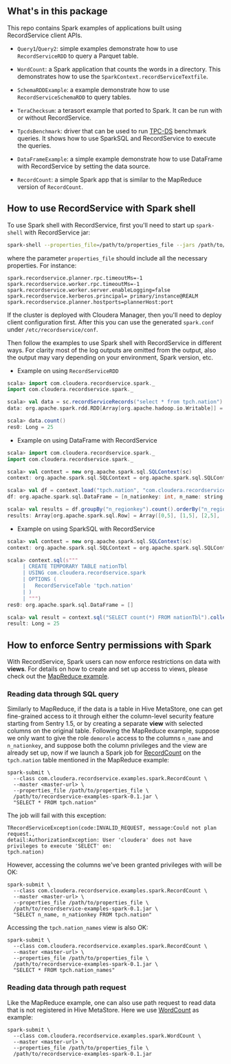 ## What's in this package

This repo contains Spark examples of applications built using RecordService client APIs.

- `Query1`/`Query2`: simple examples demonstrate how to use `RecordServiceRDD` to query
  a Parquet table.

- `WordCount`: a Spark application that counts the words in a directory. This demonstrates
  how to use the `SparkContext.recordServiceTextfile`.

- `SchemaRDDExample`: a example demonstrate how to use `RecordServiceSchemaRDD` to query tables.

- `TeraChecksum`: a terasort example that ported to Spark. It can be run with or without
  RecordService.

- `TpcdsBenchmark`: driver that can be used to run [TPC-DS](http://www.tpc.org/tpcds/) benchmark
  queries. It shows how to use SparkSQL and RecordService to execute the queries.

- `DataFrameExample`: a simple example demonstrate how to use DataFrame with RecordService by
  setting the data source.

- `RecordCount`: a simple Spark app that is similar to the MapReduce version of `RecordCount`.


## How to use RecordService with Spark shell

To use Spark shell with RecordService, first you'll need to start up `spark-shell`
with RecordService jar:

```bash
spark-shell --properties_file=/path/to/properties_file --jars /path/to/recordservice-spark.jar
```

where the parameter `properties_file` should include all the necessary properties. For instance:

```
spark.recordservice.planner.rpc.timeoutMs=-1
spark.recordservice.worker.rpc.timeoutMs=-1
spark.recordservice.worker.server.enableLogging=false
spark.recordservice.kerberos.principal= primary/instance@REALM
spark.recordservice.planner.hostports=plannerHost:port
```

If the cluster is deployed with Cloudera Manager, then you'll need to deploy client configuration
first. After this you can use the generated `spark.conf` under `/etc/recordservice/conf`.

Then follow the examples to use Spark shell with RecordService in different ways.
For clarity most of the log outputs are omitted from the output, also the output may
vary depending on your environment, Spark version, etc.

- Example on using `RecordServiceRDD`

```scala
scala> import com.cloudera.recordservice.spark._
import com.cloudera.recordservice.spark._

scala> val data = sc.recordServiceRecords("select * from tpch.nation")
data: org.apache.spark.rdd.RDD[Array[org.apache.hadoop.io.Writable]] = RecordServiceRDD[0] at RDD at RecordServiceRDDBase.scala:57

scala> data.count()
res0: Long = 25
```

- Example on using DataFrame with RecordService

```scala
scala> import com.cloudera.recordservice.spark._
import com.cloudera.recordservice.spark._

scala> val context = new org.apache.spark.sql.SQLContext(sc)
context: org.apache.spark.sql.SQLContext = org.apache.spark.sql.SQLContext@706ef676

scala> val df = context.load("tpch.nation", "com.cloudera.recordservice.spark")
df: org.apache.spark.sql.DataFrame = [n_nationkey: int, n_name: string, n_regionkey: int, n_comment: string]

scala> val results = df.groupBy("n_regionkey").count().orderBy("n_regionkey").collect()
results: Array[org.apache.spark.sql.Row] = Array([0,5], [1,5], [2,5], [3,5], [4,5])
```

- Example on using SparkSQL with RecordService

```scala
scala> val context = new org.apache.spark.sql.SQLContext(sc)
context: org.apache.spark.sql.SQLContext = org.apache.spark.sql.SQLContext@53bfb38e

scala> context.sql(s"""
     | CREATE TEMPORARY TABLE nationTbl
     | USING com.cloudera.recordservice.spark
     | OPTIONS (
     |   RecordServiceTable 'tpch.nation'
     | )
     | """)
res0: org.apache.spark.sql.DataFrame = []

scala> val result = context.sql("SELECT count(*) FROM nationTbl").collect()(0).getLong(0)
result: Long = 25
```

## How to enforce Sentry permissions with Spark

With RecordService, Spark users can now enforce restrictions on data with **views**.
For details on how to create and set up access to views, please check out the [MapReduce example](../examples/README.md#how-to-enforce-sentry-permissions-with-mapreduce).

### Reading data through SQL query

Similarly to MapReduce, if the data is a table in Hive MetaStore, one can get
fine-grained access to it through either the column-level security feature starting from
Sentry 1.5, or by creating a separate **view** with selected columns on the original table.
Following the MapReduce example, suppose we only want to give the role `demorole` access to
the columns `n_name` and `n_nationkey`, and suppose both the column privileges and the view
are already set up, now if we launch a Spark job for [RecordCount](src/main/scala/com/cloudera/recordservice/examples/spark/RecordCount.scala)
on the `tpch.nation` table mentioned in the MapReduce example:

```
spark-submit \
  --class com.cloudera.recordservice.examples.spark.RecordCount \
  --master <master-url> \
  --properties_file /path/to/properties_file \
  /path/to/recordservice-examples-spark-0.1.jar \
  "SELECT * FROM tpch.nation"
```

The job will fail with this exception:

```
TRecordServiceException(code:INVALID_REQUEST, message:Could not plan request.,
detail:AuthorizationException: User 'cloudera' does not have privileges to execute 'SELECT' on:
tpch.nation)
```
However, accessing the columns we've been granted privileges with will be OK:

```
spark-submit \
  --class com.cloudera.recordservice.examples.spark.RecordCount \
  --master <master-url> \
  --properties_file /path/to/properties_file \
  /path/to/recordservice-examples-spark-0.1.jar \
  "SELECT n_name, n_nationkey FROM tpch.nation"

```

Accessing the `tpch.nation_names` view is also OK:

```
spark-submit \
  --class com.cloudera.recordservice.examples.spark.RecordCount \
  --master <master-url> \
  --properties_file /path/to/properties_file \
  /path/to/recordservice-examples-spark-0.1.jar \
  "SELECT * FROM tpch.nation_names"

```

### Reading data through path request

Like the MapReduce example, one can also use path request to read data
that is not registered in Hive MetaStore. Here we use
[WordCount](src/main/scala/com/cloudera/recordservice/examples/spark/WordCount.scala)
as example:

```
spark-submit \
  --class com.cloudera.recordservice.examples.spark.WordCount \
  --master <master-url> \
  --properties_file /path/to/properties_file \
  /path/to/recordservice-examples-spark-0.1.jar
```
